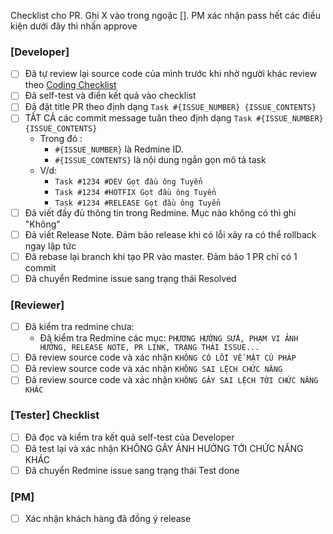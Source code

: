 Checklist cho PR. Ghi X vào trong ngoặc []. PM xác nhận pass hết các điều kiện dưới đây thì nhấn approve

### [Developer]
  - [ ] Đã tự review lại source code của mình trước khi nhờ người khác review theo [Coding Checklist](http://bit.ly/2H8kodH)
  - [ ] Đã self-test và điền kết quả vào checklist
  - [ ] Đã đặt title PR theo định dạng `Task #{ISSUE_NUMBER} {ISSUE_CONTENTS}`
  - [ ] TẤT CẢ các commit message tuân theo định dạng `Task #{ISSUE_NUMBER} {ISSUE_CONTENTS}`
    - Trong đó :
      - `#{ISSUE_NUMBER}` là Redmine ID.
      - `#{ISSUE_CONTENTS}` là nội dung ngắn gọn mô tả task
    - V/d:
      - `Task #1234 #DEV Gọt đầu ông Tuyển`
      - `Task #1234 #HOTFIX Gọt đầu ông Tuyển`
      - `Task #1234 #RELEASE Gọt đầu ông Tuyển`
  - [ ] Đã viết đầy đủ thông tin trong Redmine. Mục nào không có thì ghi "Không"
  - [ ] Đã viết Release Note. Đảm bảo release khi có lỗi xảy ra có thể rollback ngay lập tức
  - [ ] Đã rebase lại branch khi tạo PR vào master. Đảm bảo 1 PR chỉ có 1 commit
  - [ ]  Đã chuyển Redmine issue sang trạng thái Resolved

### [Reviewer]
  - [ ] Đã kiểm tra redmine chưa:
    - Đã kiểm tra Redmine các mục: `PHƯƠNG HƯỚNG SỬA, PHẠM VI ẢNH HƯỞNG, RELEASE NOTE, PR LINK, TRẠNG THÁI ISSUE...`
  - [ ] Đã review source code và xác nhận `KHÔNG CÓ LỖI VỀ MẶT CÚ PHÁP`
  - [ ] Đã review source code và xác nhận `KHÔNG SAI LỆCH CHỨC NĂNG`
  - [ ] Đã review source code và xác nhận `KHÔNG GÂY SAI LỆCH TỚI CHỨC NĂNG KHÁC`

### [Tester] Checklist
  - [ ] Đã đọc và kiểm tra kết quả self-test của Developer
  - [ ] Đã test lại và xác nhận KHÔNG GÂY ẢNH HƯỞNG TỚI CHỨC NĂNG KHÁC
  - [ ] Đã chuyển Redmine issue sang trạng thái Test done

### [PM]
  - [ ] Xác nhận khách hàng đã đồng ý release
